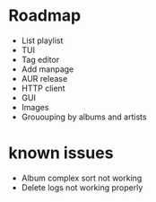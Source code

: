 # Roadmap
- List playlist
- TUI
- Tag editor
- Add manpage
- AUR release
- HTTP client
- GUI
- Images
- Grououping by albums and artists

# known issues
- Album complex sort not working
- Delete logs not working properly

